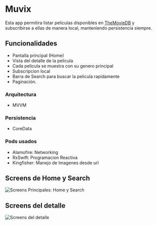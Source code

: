 # Muvix

Esta app permitira listar peliculas disponibles en  [TheMovieDB](https://themoviedb.org) y subscribirse a ellas de manera local, manteniendo persistencia siempre.

## Funcionalidades
* Pantalla principal (Home)
* Vista del detalle de la pelicula
* Cada pelicula se muestra con su genero principal
* Subscripcion local
* Barra de Search para buscar la pelicula rapidamente
* Paginación.

### Arquitectura
* MVVM

### Persistencia
* CoreData

### Pods usados
* Alamofire: Networking 
* RxSwift: Programacion Reactiva
* Kingfisher: Manejo de Imagenes desde url


## Screens de Home y Search

![Screens Principales: Home y Search](https://github.com/tarruk/MoviesApp/blob/master/Screens/screen01.png?raw=true)

## Screens del detalle


![Screens del detalle](https://github.com/tarruk/MoviesApp/blob/master/Screens/screen02.png?raw=true)
